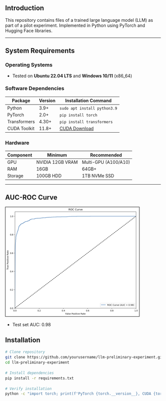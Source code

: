 
## Introduction
This repository contains files of a trained large language model (LLM) as part of a pilot experiment. Implemented in Python using PyTorch and Hugging Face libraries.

---

## System Requirements
### Operating Systems
- Tested on **Ubuntu 22.04 LTS** and **Windows 10/11** (x86_64)

### Software Dependencies
| Package       | Version  | Installation Command          |
|---------------|----------|--------------------------------|
| Python        | 3.9+     | `sudo apt install python3.9`   |
| PyTorch       | 2.0+     | `pip install torch`            |
| Transformers  | 4.30+    | `pip install transformers`     |
| CUDA Toolkit  | 11.8+    | [CUDA Download](https://developer.nvidia.com/cuda-11-8-0-download-archive) |

### Hardware
| Component     | Minimum              | Recommended           |
|---------------|----------------------|-----------------------|
| GPU           | NVIDIA 12GB VRAM     | Multi-GPU (A100/A10)  |
| RAM           | 16GB                 | 64GB+                 |
| Storage       | 100GB HDD            | 1TB NVMe SSD          |

---

## AUC-ROC Curve
![AUC-ROC Curve](./auc_curve.png)  
- Test set AUC: 0.98

## Installation
```bash
# Clone repository
git clone https://github.com/yourusername/llm-preliminary-experiment.git
cd llm-preliminary-experiment

# Install dependencies
pip install -r requirements.txt

# Verify installation
python -c "import torch; print(f'PyTorch {torch.__version__}, CUDA {torch.version.cuda}')"


